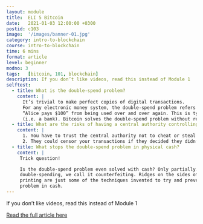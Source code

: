 ```yaml
---
layout: module
title:  ELI 5 Bitcoin
date:   2021-01-03 12:00:00 +0300
postid: c103
image:  '/images/banner-01.jpg'
category: intro-to-blockchain
course: intro-to-blockchain
time: 6 mins
format: article
level: beginner
modno: 3
tags:   [bitcoin, 101, blockchain]
description: If you don’t like videos, read this instead of Module 1
selftest:
  - title: What is the double-spend problem?
    content: |
      It’s trivial to make perfect copies of digital transactions.
      For any electronic money system, the double-spend problem refers to trying to prevent the transaction
      “Alice pays $100” from being used over and over again. This is typically solved using a centralised ledger
      (i.e. a bank). Bitcoin solves the double-spend problem without requiring a centralised authority controlling the ledger.
  - title: What are the risks of having a central authority controlling the ledger?
    content: |
      1. You have to trust the central authority not to cheat or steal from you.
      2. They could censor your transactions if they decided they didn’t like you or with whom you were transacting.
  - title: What stops the double-spend problem in physical cash?
    content: |
     Trick question!

     Is the double-spend problem even solved with cash? Only partially. With cash, we don’t call it
     double-spending, we call it counterfeiting. Ridges on the sides of coins, watermarks, RFIDs and high-precision
     printing are just some of the techniques invented to try and prevent counterfeiting and hence the double-spend
     problem in cash.
---
```


If you don’t like videos, read this instead of Module 1


<a href="https://medium.com/free-code-camp/explain-bitcoin-like-im-five-73b4257ac833" target="_blank" class="purpleBtn" >Read the full article here</a>
